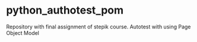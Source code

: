 # python_authotest_pom
Repository with final assignment of stepik course. Autotest with using Page Object Model